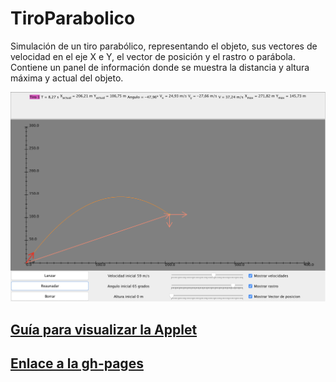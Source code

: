 # TiroParabolico

   Simulación de un tiro parabólico, representando el objeto, sus vectores de velocidad en el eje X e Y,
   el vector de posición y el rastro o parábola. Contiene un panel de información donde se muestra la distancia
   y altura máxima y actual del objeto.

   ![imagen applet](images/tiroPArabolico.png)

## [Guía para visualizar la Applet](https://github.com/AntonioGarnier/Applets)


## [Enlace a la gh-pages](https://antoniogarnier.github.io/TiroParabolico/)
